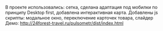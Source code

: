 В проекте использовались: сетка, сделана адаптация под мобилки по принципу Desktop first, добавлена интерактивная карта. Добавлены js скрипты: модальное окно, переключение карточек товара, слайдер Демо: http://24forest-travel.ru/pulsometr/dist/index.html
